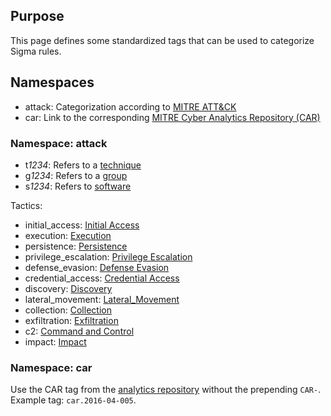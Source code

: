 ## Purpose

This page defines some standardized tags that can be used to categorize Sigma rules.

## Namespaces

* attack: Categorization according to [MITRE ATT&CK](https://attack.mitre.org)
* car: Link to the corresponding [MITRE Cyber Analytics Repository (CAR)](https://car.mitre.org/)

### Namespace: attack

* t*1234*: Refers to a [technique](https://attack.mitre.org/wiki/All_Techniques)
* g*1234*: Refers to a [group](https://attack.mitre.org/wiki/Groups)
* s*1234*: Refers to [software](https://attack.mitre.org/wiki/Software)

Tactics:
* initial_access: [Initial Access](https://attack.mitre.org/tactics/TA0001/)
* execution: [Execution](https://attack.mitre.org/tactics/TA0002/)
* persistence: [Persistence](https://attack.mitre.org/tactics/TA0003/)
* privilege_escalation: [Privilege Escalation](https://attack.mitre.org/tactics/TA0004/)
* defense_evasion: [Defense Evasion](https://attack.mitre.org/tactics/TA0005/)
* credential_access: [Credential Access](https://attack.mitre.org/tactics/TA0006/)
* discovery: [Discovery](https://attack.mitre.org/tactics/TA0007/)
* lateral_movement: [Lateral_Movement](https://attack.mitre.org/tactics/TA0008/)
* collection: [Collection](https://attack.mitre.org/tactics/TA0009/)
* exfiltration: [Exfiltration](https://attack.mitre.org/tactics/TA0010/)
* c2: [Command and Control](https://attack.mitre.org/tactics/TA0011/)
* impact: [Impact](https://attack.mitre.org/tactics/TA0040/)

### Namespace: car

Use the CAR tag from the [analytics repository](https://car.mitre.org/analytics/) without the prepending `CAR-`. Example tag: `car.2016-04-005`.